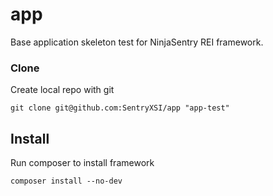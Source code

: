 # app
Base application skeleton test for NinjaSentry REI framework.

### Clone 

Create local repo with git  

    git clone git@github.com:SentryXSI/app "app-test"
    
## Install 
   
Run composer to install framework   

    composer install --no-dev